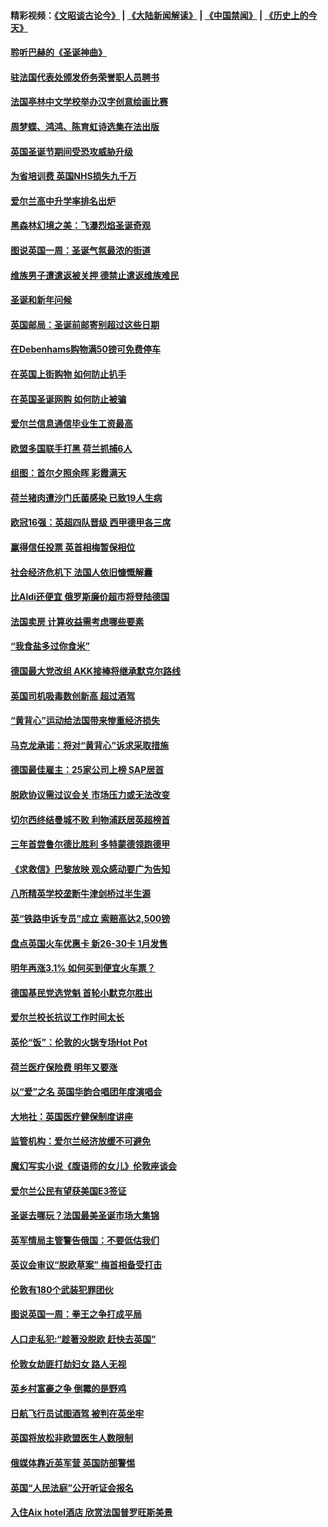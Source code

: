 #### 精彩视频：[《文昭谈古论今》](https://github.com/gfw-breaker/wenzhao/blob/master/README.md?t=12161531) | [《大陆新闻解读》](https://github.com/gfw-breaker/ntdtv-comedy/blob/master/README.md?t=12161531) | [《中国禁闻》](https://github.com/gfw-breaker/ntdtv-news/blob/master/README.md?t=12161531) | [《历史上的今天》](https://github.com/gfw-breaker/today-in-history/blob/master/README.md?t=12161531) 

#### [聆听巴赫的《圣诞神曲》](../pages/nsc974/n10910868.md?t=12161531) 

#### [驻法国代表处颁发侨务荣誉职人员聘书](../pages/nsc974/n10912829.md?t=12161531) 

#### [法国亭林中文学校举办汉字创意绘画比赛](../pages/nsc974/n10912809.md?t=12161531) 

#### [周梦蝶、鸿鸿、陈育虹诗选集在法出版](../pages/nsc974/n10912778.md?t=12161531) 

#### [英国圣诞节期间受恐攻威胁升级](../pages/nsc974/n10911486.md?t=12161531) 

#### [为省培训费  英国NHS损失九千万](../pages/nsc974/n10911478.md?t=12161531) 

#### [爱尔兰高中升学率排名出炉](../pages/nsc974/n10910761.md?t=12161531) 

#### [黑森林幻境之美：飞瀑烈焰圣诞奇观](../pages/nsc974/n10909442.md?t=12161531) 

#### [图说英国一周：圣诞气氛最浓的街道](../pages/nsc974/n10909173.md?t=12161531) 

#### [维族男子遭遣返被关押 德禁止遣返维族难民](../pages/nsc974/n10908943.md?t=12161531) 

#### [圣诞和新年问候](../pages/nsc974/n10909160.md?t=12161531) 

#### [英国邮局：圣诞前邮寄别超过这些日期](../pages/nsc974/n10909151.md?t=12161531) 

#### [在Debenhams购物满50镑可免费停车](../pages/nsc974/n10909136.md?t=12161531) 

#### [在英国上街购物 如何防止扒手](../pages/nsc974/n10909106.md?t=12161531) 

#### [在英国圣诞网购 如何防止被骗](../pages/nsc974/n10909085.md?t=12161531) 

#### [爱尔兰信息通信毕业生工资最高](../pages/nsc974/n10908531.md?t=12161531) 

#### [欧盟多国联手打黑 荷兰抓捕6人](../pages/nsc974/n10908389.md?t=12161531) 

#### [组图：首尔夕照余晖 彩霞满天](../pages/nsc974/n10908293.md?t=12161531) 

#### [荷兰猪肉遭沙门氏菌感染 已致19人生病](../pages/nsc974/n10908299.md?t=12161531) 

#### [欧冠16强：英超四队晋级 西甲德甲各三席](../pages/nsc974/n10907296.md?t=12161531) 

#### [赢得信任投票 英首相梅暂保相位](../pages/nsc974/n10907229.md?t=12161531) 

#### [社会经济危机下 法国人依旧慷慨解囊](../pages/nsc974/n10906090.md?t=12161531) 

#### [比Aldi还便宜 俄罗斯廉价超市将登陆德国](../pages/nsc974/n10905994.md?t=12161531) 

#### [法国卖房 计算收益需考虑哪些要素](../pages/nsc974/n10906125.md?t=12161531) 

#### [“我食盐多过你食米”](../pages/nsc974/n10905976.md?t=12161531) 

#### [德国最大党改组 AKK接棒将继承默克尔路线](../pages/nsc974/n10904680.md?t=12161531) 

#### [英国司机吸毒数创新高 超过酒驾](../pages/nsc974/n10904490.md?t=12161531) 

#### [“黄背心”运动给法国带来惨重经济损失](../pages/nsc974/n10904100.md?t=12161531) 

#### [马克龙承诺：将对“黄背心”诉求采取措施](../pages/nsc974/n10904057.md?t=12161531) 

#### [德国最佳雇主：25家公司上榜 SAP居首](../pages/nsc974/n10903789.md?t=12161531) 

#### [脱欧协议需过议会关 市场压力或无法改变](../pages/nsc974/n10901979.md?t=12161531) 

#### [切尔西终结曼城不败 利物浦跃居英超榜首](../pages/nsc974/n10900582.md?t=12161531) 

#### [三年首尝鲁尔德比胜利 多特蒙德领跑德甲](../pages/nsc974/n10900592.md?t=12161531) 

#### [《求救信》巴黎放映 观众感动要广为告知](../pages/nsc974/n10900019.md?t=12161531) 

#### [八所精英学校垄断牛津剑桥过半生源](../pages/nsc974/n10899861.md?t=12161531) 

#### [英“铁路申诉专员”成立 索赔高达2,500镑](../pages/nsc974/n10899001.md?t=12161531) 

#### [盘点英国火车优惠卡 新26-30卡 1月发售](../pages/nsc974/n10898992.md?t=12161531) 

#### [明年再涨3.1%   如何买到便宜火车票？](../pages/nsc974/n10898985.md?t=12161531) 

#### [德国基民党选党魁 首轮小默克尔胜出](../pages/nsc974/n10897678.md?t=12161531) 

#### [爱尔兰校长抗议工作时间太长](../pages/nsc974/n10897164.md?t=12161531) 

#### [英伦“饭”：伦敦的火锅专场Hot Pot](../pages/nsc974/n10897146.md?t=12161531) 

#### [荷兰医疗保险费 明年又要涨](../pages/nsc974/n10897113.md?t=12161531) 

#### [以“爱”之名 英国华韵合唱团年度演唱会](../pages/nsc974/n10897132.md?t=12161531) 

#### [大地社：英国医疗健保制度讲座](../pages/nsc974/n10897109.md?t=12161531) 

#### [监管机构：爱尔兰经济放缓不可避免](../pages/nsc974/n10897047.md?t=12161531) 

#### [魔幻写实小说《腹语师的女儿》伦敦座谈会](../pages/nsc974/n10897070.md?t=12161531) 

#### [爱尔兰公民有望获美国E3签证](../pages/nsc974/n10896956.md?t=12161531) 

#### [圣诞去哪玩？法国最美圣诞市场大集锦](../pages/nsc974/n10895365.md?t=12161531) 

#### [英军情局主管警告俄国：不要低估我们](../pages/nsc974/n10895238.md?t=12161531) 

#### [英议会审议“脱欧草案” 梅首相备受打击](../pages/nsc974/n10895260.md?t=12161531) 

#### [伦敦有180个武装犯罪团伙](../pages/nsc974/n10895487.md?t=12161531) 

#### [图说英国一周：拳王之争打成平局](../pages/nsc974/n10895330.md?t=12161531) 

#### [人口走私犯:“趁著没脱欧 赶快去英国”](../pages/nsc974/n10895316.md?t=12161531) 

#### [伦敦女劫匪打劫妇女 路人无视](../pages/nsc974/n10895309.md?t=12161531) 

#### [英乡村富豪之争  倒霉的是野鸡](../pages/nsc974/n10895305.md?t=12161531) 

#### [日航飞行员试图酒驾  被判在英坐牢](../pages/nsc974/n10895291.md?t=12161531) 

#### [英国将放松非欧盟医生人数限制](../pages/nsc974/n10895286.md?t=12161531) 

#### [俄媒体靠近英军营 英国防部警惕](../pages/nsc974/n10895265.md?t=12161531) 

#### [英国“人民法庭”公开听证会报名](../pages/nsc974/n10895219.md?t=12161531) 

#### [入住Aix hotel酒店 欣赏法国普罗旺斯美景](../pages/nsc974/n10894800.md?t=12161531) 

